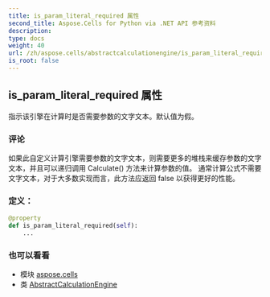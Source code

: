 ```yaml
---
title: is_param_literal_required 属性
second_title: Aspose.Cells for Python via .NET API 参考资料
description:
type: docs
weight: 40
url: /zh/aspose.cells/abstractcalculationengine/is_param_literal_required/
is_root: false
---
```

## is_param_literal_required 属性

指示该引擎在计算时是否需要参数的文字文本。默认值为假。

### 评论

如果此自定义计算引擎需要参数的文字文本，则需要更多的堆栈来缓存参数的文字文本，并且可以递归调用 Calculate() 方法来计算参数的值。
通常计算公式不需要文字文本，对于大多数实现而言，此方法应返回 false 以获得更好的性能。
### 定义：
```python
@property
def is_param_literal_required(self):
    ...
```

### 也可以看看
* 模块 [aspose.cells](../../)
* 类 [AbstractCalculationEngine](/cells/python-net/zh/aspose.cells/abstractcalculationengine)

